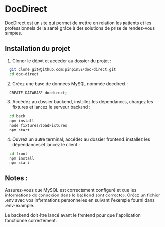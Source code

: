 
# DocDirect

DocDirect est un site qui permet de mettre en relation les patients et les professionnels de la santé grâce à des solutions de prise de rendez-vous simples.

## Installation du projet

1. Cloner le dépot et accéder au dossier du projet :

```bash
  git clone git@github.com:pinpin59/doc-direct.git
  cd doc-direct
```

2. Créez une base de données MySQL nommée docdirect :
 

```bash
  CREATE DATABASE docdirect;
```
3. Accédez au dossier backend, installez les dépendances, chargez les fixtures et lancez le serveur backend :


```bash
  cd back
  npm install
  node fixtures/loadFixtures
  npm start
```

4. Ouvrez un autre terminal, accédez au dossier frontend, installez les dépendances et lancez le client :

```bash
  cd front
  npm install
  npm start
```

## Notes :

Assurez-vous que MySQL est correctement configuré et que les informations de connexion dans le backend sont correctes. Créez un fichier .env avec vos informations personnelles en suivant l'exemple fourni dans .env-example.

Le backend doit être lancé avant le frontend pour que l'application fonctionne correctement.
